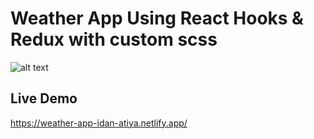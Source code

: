 ﻿# Weather App Using React Hooks & Redux with custom scss
 
 
 ![alt text](https://api.pikwy.com/web/6063ca5995840022fe710aa3.jpg)
 
## Live Demo
https://weather-app-idan-atiya.netlify.app/



